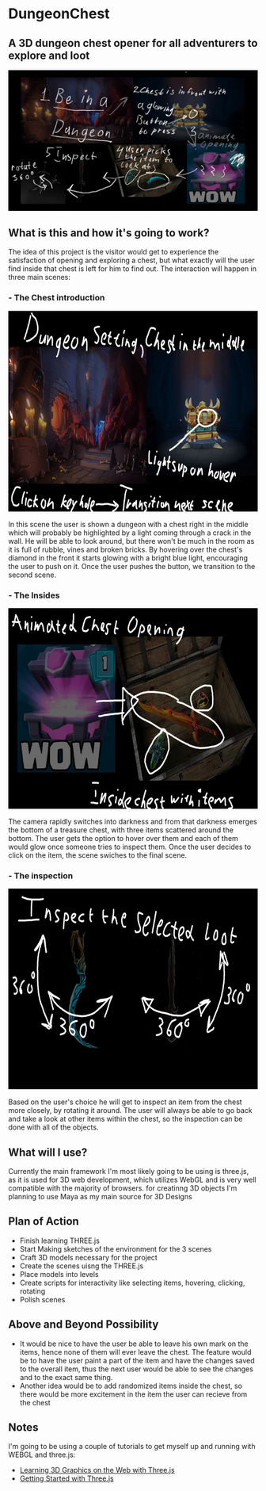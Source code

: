 # DungeonChest
## A 3D dungeon chest opener for all adventurers to explore and loot 

![alt text](https://github.com/DennisSSDev/DungeonChest/blob/master/Plans-Mocks/Mock.jpg)

## What is this and how it's going to work?

The idea of this project is the visitor would get to experience the satisfaction of opening and exploring a chest, but what exactly will the user find inside that chest is left for him to find out. 
The interaction will happen in three main scenes: 

### - The Chest introduction

<p align="center">
  <img width="720" height="405" src="https://github.com/DennisSSDev/DungeonChest/blob/master/Plans-Mocks/Mock_Scene_1.jpg">
</p>

In this scene the user is shown a dungeon with a chest right in the middle which will probably be highlighted by a light coming through a crack in the wall. He will be able to look around, but there won't be much in the room as it is full of rubble, vines and broken bricks. By hovering over the chest's diamond in the front it starts glowing with a bright blue light, encouraging the user to push on it. Once the user pushes the button, we transition to the second scene.

### - The Insides

<p align="center">
  <img width="720" height="405" src="https://github.com/DennisSSDev/DungeonChest/blob/master/Plans-Mocks/Mock_Scene_2.jpg">
</p>

The camera rapidly switches into darkness and from that darkness emerges the bottom of a treasure chest, with three items scattered around the bottom. The user gets the option to hover over them and each of them would glow once someone tries to inspect them. Once the user decides to click on the item, the scene swiches to the final scene.

### - The inspection

<p align="center">
  <img width="720" height="405" src="https://github.com/DennisSSDev/DungeonChest/blob/master/Plans-Mocks/Mock_Scene_3.jpg">
</p>


Based on the user's choice he will get to inspect an item from the chest more closely, by rotating it around. The user will always be able to go back and take a look at other items within the chest, so the inspection can be done with all of the objects.


## What will I use?
Currently the main framework I'm most likely going to be using is three.js, as it is used for 3D web development, which utilizes WebGL and is very well compatible with the majority of browsers. for creatinng 3D objects I'm planning to use Maya as my main source for 3D Designs

## Plan of Action
- Finish learning THREE.js
- Start Making sketches of the environment for the 3 scenes
- Craft 3D models necessary for the project
- Create the scenes uisng the THREE.js
- Place models into levels
- Create scripts for interactivity like selecting items, hovering, clicking, rotating
- Polish scenes

## Above and Beyond Possibility
- It would be nice to have the user be able to leave his own mark on the items, hence none of them will ever leave the chest. The feature would be to have the user paint a part of the item and have the changes saved to the overall item, thus the next user would be able to see the changes and to the exact same thing.
- Another idea would be to add randomized items inside the chest, so there would be more excitement in the item the user can recieve from the chest

## Notes
I'm going to be using a couple of tutorials to get myself up and running with WEBGL and three.js:
- [Learning 3D Graphics on the Web with Three.js](https://www.lynda.com/JavaScript-tutorials/Learning-3D-Graphics-Web-Three-js/586668-2.html?org=rit.edu)
- [Getting Started with Three.js](https://aerotwist.com/tutorials/getting-started-with-three-js/)


